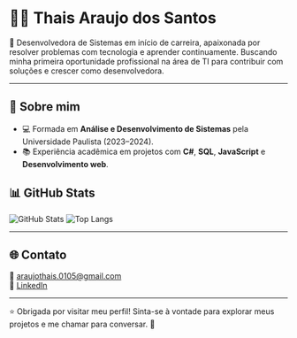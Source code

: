 # 👩‍💻 Thais Araujo dos Santos

🎯 Desenvolvedora de Sistemas em início de carreira, apaixonada por resolver problemas com tecnologia e aprender continuamente. Buscando minha primeira oportunidade profissional na área de TI para contribuir com soluções e crescer como desenvolvedora.

---

## 🧠 Sobre mim

- 💻 Formada em **Análise e Desenvolvimento de Sistemas** pela Universidade Paulista (2023–2024).
- 📚 Experiência acadêmica em projetos com **C#**, **SQL**, **JavaScript** e **Desenvolvimento web**.


## 📊 GitHub Stats

![GitHub Stats](https://github-readme-stats.vercel.app/api?username=thaiss-araujo&show_icons=true&theme=tokyonight)
![Top Langs](https://github-readme-stats.vercel.app/api/top-langs/?username=thaiss-araujo&layout=compact&theme=tokyonight)

---

## 🌐 Contato
  
📧 araujothais.0105@gmail.com  
🔗 [LinkedIn](https://www.linkedin.com/in/araujo-thais)

---

⭐ Obrigada por visitar meu perfil! Sinta-se à vontade para explorar meus projetos e me chamar para conversar. 🚀


